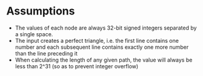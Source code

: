 # Assumptions

- The values of each node are always 32-bit signed integers separated by a single space.
- The input creates a perfect triangle, i.e. the first line contains one number and each subsequent line contains exactly one more number than the line preceding it
- When calculating the length of any given path, the value will always be less than 2^31 (so as to prevent integer overflow)